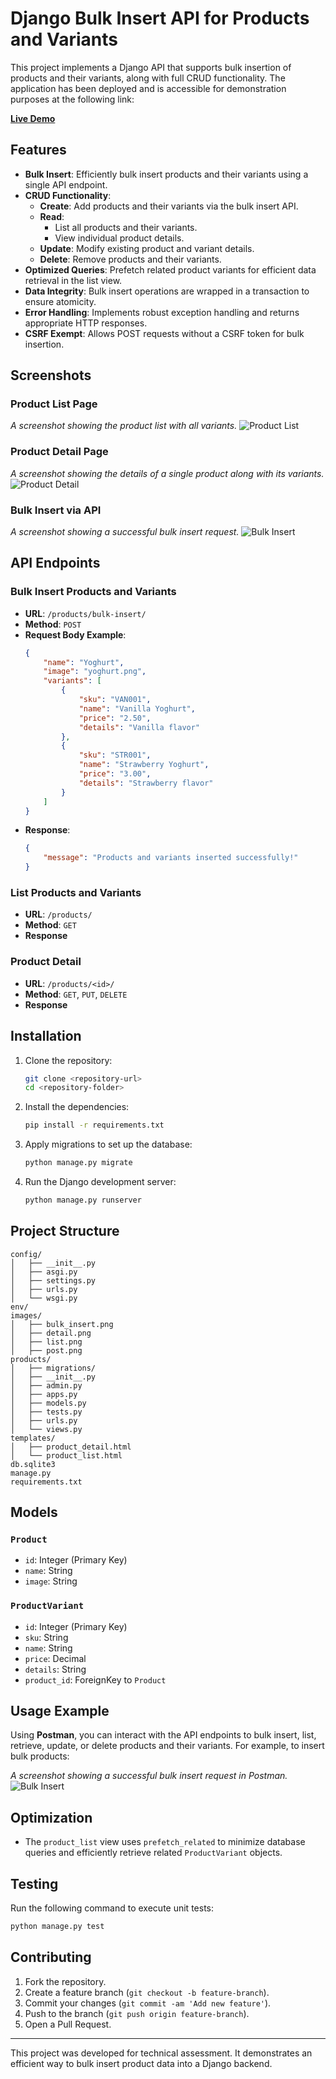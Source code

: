 
# Django Bulk Insert API for Products and Variants

This project implements a Django API that supports bulk insertion of products and their variants, along with full CRUD functionality. The application has been deployed and is accessible for demonstration purposes at the following link:

[**Live Demo**](#)

## Features

- **Bulk Insert**: Efficiently bulk insert products and their variants using a single API endpoint.
- **CRUD Functionality**: 
  - **Create**: Add products and their variants via the bulk insert API.
  - **Read**: 
    - List all products and their variants.
    - View individual product details.
  - **Update**: Modify existing product and variant details.
  - **Delete**: Remove products and their variants.
- **Optimized Queries**: Prefetch related product variants for efficient data retrieval in the list view.
- **Data Integrity**: Bulk insert operations are wrapped in a transaction to ensure atomicity.
- **Error Handling**: Implements robust exception handling and returns appropriate HTTP responses.
- **CSRF Exempt**: Allows POST requests without a CSRF token for bulk insertion.

## Screenshots

### Product List Page
_A screenshot showing the product list with all variants._
![Product List](./images/list.png)

### Product Detail Page
_A screenshot showing the details of a single product along with its variants._
![Product Detail](./images/detail.png)

### Bulk Insert via API
_A screenshot showing a successful bulk insert request._
![Bulk Insert](./images/bulk_insert.png)

## API Endpoints

### Bulk Insert Products and Variants
- **URL**: `/products/bulk-insert/`
- **Method**: `POST`
- **Request Body Example**:
    ```json
    {
        "name": "Yoghurt",
        "image": "yoghurt.png",
        "variants": [
            {
                "sku": "VAN001",
                "name": "Vanilla Yoghurt",
                "price": "2.50",
                "details": "Vanilla flavor"
            },
            {
                "sku": "STR001",
                "name": "Strawberry Yoghurt",
                "price": "3.00",
                "details": "Strawberry flavor"
            }
        ]
    }
    ```
- **Response**:
    ```json
    {
        "message": "Products and variants inserted successfully!"
    }
    ```

### List Products and Variants
- **URL**: `/products/`
- **Method**: `GET`
- **Response**

### Product Detail
- **URL**: `/products/<id>/`
- **Method**: `GET`, `PUT`, `DELETE`
- **Response** 

## Installation

1. Clone the repository:
   ```bash
   git clone <repository-url>
   cd <repository-folder>
   ```

2. Install the dependencies:
   ```bash
   pip install -r requirements.txt
   ```

3. Apply migrations to set up the database:
   ```bash
   python manage.py migrate
   ```

4. Run the Django development server:
   ```bash
   python manage.py runserver
   ```

## Project Structure

```plaintext
config/
│   ├── __init__.py
│   ├── asgi.py
│   ├── settings.py
│   ├── urls.py
│   └── wsgi.py
env/
images/
│   ├── bulk_insert.png
│   ├── detail.png
│   ├── list.png
│   ├── post.png
products/
│   ├── migrations/
│   ├── __init__.py
│   ├── admin.py
│   ├── apps.py
│   ├── models.py
│   ├── tests.py
│   ├── urls.py
│   └── views.py
templates/
│   ├── product_detail.html
│   └── product_list.html
db.sqlite3
manage.py
requirements.txt
```

## Models

### `Product`
- `id`: Integer (Primary Key)
- `name`: String
- `image`: String

### `ProductVariant`
- `id`: Integer (Primary Key)
- `sku`: String
- `name`: String
- `price`: Decimal
- `details`: String
- `product_id`: ForeignKey to `Product`

## Usage Example

Using **Postman**, you can interact with the API endpoints to bulk insert, list, retrieve, update, or delete products and their variants. For example, to insert bulk products:

_A screenshot showing a successful bulk insert request in Postman._
![Bulk Insert](./images/post.png)

## Optimization

- The `product_list` view uses `prefetch_related` to minimize database queries and efficiently retrieve related `ProductVariant` objects.

## Testing

Run the following command to execute unit tests:
```bash
python manage.py test
```

## Contributing

1. Fork the repository.
2. Create a feature branch (`git checkout -b feature-branch`).
3. Commit your changes (`git commit -am 'Add new feature'`).
4. Push to the branch (`git push origin feature-branch`).
5. Open a Pull Request.

---

This project was developed for technical assessment. It demonstrates an efficient way to bulk insert product data into a Django backend.
